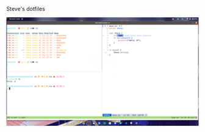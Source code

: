 Steve's dotfiles

![:D](https://github.com/SteveLauC/pic/blob/main/Screenshot%20from%202022-07-26%2014-26-41.png)
